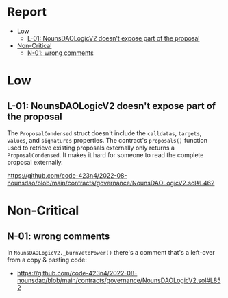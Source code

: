 # Report

- [Low](#low)
  - [L-01: NounsDAOLogicV2 doesn't expose part of the proposal](#l-01-nounsdaologicv2-doesnt-expose-part-of-the-proposal)
- [Non-Critical](#non-critical)
  - [N-01: wrong comments](#n-01-wrong-comments)

# Low

## L-01: NounsDAOLogicV2 doesn't expose part of the proposal

The `ProposalCondensed` struct doesn't include the `calldatas`, `targets`, `values`, and `signatures` properties. The contract's `proposals()` function used to retrieve existing proposals externally only returns a `ProposalCondensed`. It makes it hard for someone to read the complete proposal externally.

https://github.com/code-423n4/2022-08-nounsdao/blob/main/contracts/governance/NounsDAOLogicV2.sol#L462

# Non-Critical

## N-01: wrong comments

In `NounsDAOLogicV2._burnVetoPower()` there's a comment that's a left-over from a copy & pasting code:

- https://github.com/code-423n4/2022-08-nounsdao/blob/main/contracts/governance/NounsDAOLogicV2.sol#L852
